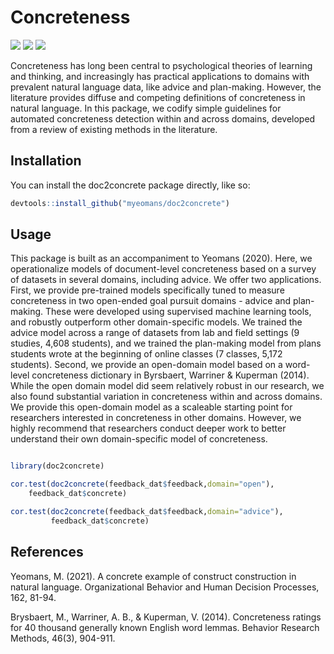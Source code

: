 
<!-- README.md is generated from README.Rmd. Please edit that file -->

# Concreteness

[![](https://www.r-pkg.org/badges/version/doc2concrete?color=blue)](https://cran.r-project.org/package=doc2concrete)
[![](http://cranlogs.r-pkg.org/badges/grand-total/doc2concrete?color=green)](https://cran.r-project.org/package=doc2concrete)
[![](http://cranlogs.r-pkg.org/badges/last-month/doc2concrete?color=green)](https://cran.r-project.org/package=doc2concrete)

Concreteness has long been central to psychological theories of learning
and thinking, and increasingly has practical applications to domains
with prevalent natural language data, like advice and plan-making.
However, the literature provides diffuse and competing definitions of
concreteness in natural language. In this package, we codify simple
guidelines for automated concreteness detection within and across
domains, developed from a review of existing methods in the literature.

## Installation

You can install the doc2concrete package directly, like so:

``` r
devtools::install_github("myeomans/doc2concrete")
```

## Usage

This package is built as an accompaniment to Yeomans (2020). Here, we
operationalize models of document-level concreteness based on a survey
of datasets in several domains, including advice. We offer two
applications. First, we provide pre-trained models specifically tuned to
measure concreteness in two open-ended goal pursuit domains - advice and
plan-making. These were developed using supervised machine learning
tools, and robustly outperform other domain-specific models. We trained
the advice model across a range of datasets from lab and field settings
(9 studies, 4,608 students), and we trained the plan-making model from
plans students wrote at the beginning of online classes (7 classes,
5,172 students). Second, we provide an open-domain model based on a
word-level concreteness dictionary in Byrsbaert, Warriner & Kuperman
(2014). While the open domain model did seem relatively robust in our
research, we also found substantial variation in concreteness within and
across domains. We provide this open-domain model as a scaleable
starting point for researchers interested in concreteness in other
domains. However, we highly recommend that researchers conduct deeper
work to better understand their own domain-specific model of
concreteness.

``` r

library(doc2concrete)

cor.test(doc2concrete(feedback_dat$feedback,domain="open"),
    feedback_dat$concrete)

cor.test(doc2concrete(feedback_dat$feedback,domain="advice"),
         feedback_dat$concrete)
```

## References

Yeomans, M. (2021). A concrete example of construct construction in
natural language. Organizational Behavior and Human Decision Processes,
162, 81-94.

Brysbaert, M., Warriner, A. B., & Kuperman, V. (2014). Concreteness
ratings for 40 thousand generally known English word lemmas. Behavior
Research Methods, 46(3), 904-911.
